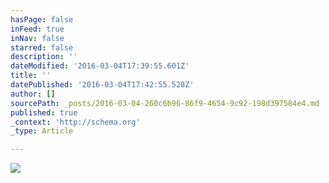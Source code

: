 ```yaml
---
hasPage: false
inFeed: true
inNav: false
starred: false
description: ''
dateModified: '2016-03-04T17:39:55.601Z'
title: ''
datePublished: '2016-03-04T17:42:55.528Z'
author: []
sourcePath: _posts/2016-03-04-260c6b96-86f9-4654-9c92-198d397584e4.md
published: true
_context: 'http://schema.org'
_type: Article

---
```

![](https://the-grid-user-content.s3-us-west-2.amazonaws.com/fc1593fe-0084-4d61-9f87-59ee16498451.jpg)